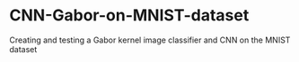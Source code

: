 # CNN-Gabor-on-MNIST-dataset
Creating and testing a Gabor kernel image classifier and CNN on the MNIST dataset
